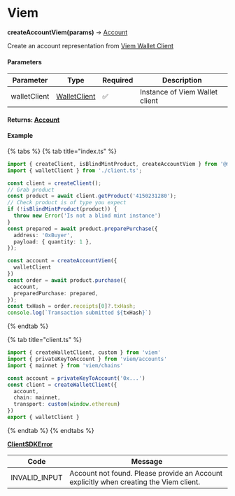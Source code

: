 # Viem

**createAccountViem(params)** → [Account](https://app.gitbook.com/o/FkM3zqPi1O0VypWXgiUZ/s/wX9Yl8DLygpenDBVWGPF/~/changes/1/reference/account)

Create an account representation from [Viem Wallet Client](https://viem.sh/docs/clients/wallet)

#### Parameters

| Parameter    | Type                                                | Required | Description                    |
| ------------ | --------------------------------------------------- | -------- | ------------------------------ |
| walletClient | [WalletClient](https://viem.sh/docs/clients/wallet) | ✅        | Instance of Viem Wallet client |

#### Returns: [Account](https://app.gitbook.com/o/FkM3zqPi1O0VypWXgiUZ/s/wX9Yl8DLygpenDBVWGPF/~/changes/1/reference/account)

#### Example

{% tabs %}
{% tab title="index.ts" %}
```typescript
import { createClient, isBlindMintProduct, createAccountViem } from '@manifoldxyz/client-sdk';
import { walletClient } from './client.ts';

const client = createClient();
// Grab product
const product = await client.getProduct('4150231280');
// Check product is of type you expect 
if (!isBlindMintProduct(product)) {
  throw new Error('Is not a blind mint instance')
}
const prepared = await product.preparePurchase({
  address: '0xBuyer',
  payload: { quantity: 1 },
});

const account = createAccountViem({
  walletClient
})
const order = await product.purchase({
  account,
  preparedPurchase: prepared,
});
const txHash = order.receipts[0]?.txHash;
console.log(`Transaction submitted ${txHash}`)
```
{% endtab %}

{% tab title="client.ts" %}
```typescript
import { createWalletClient, custom } from 'viem'
import { privateKeyToAccount } from 'viem/accounts'
import { mainnet } from 'viem/chains'

const account = privateKeyToAccount('0x...') 
const client = createWalletClient({
  account, 
  chain: mainnet,
  transport: custom(window.ethereum)
})
export { walletClient }
```
{% endtab %}
{% endtabs %}

[**ClientSDKError**](../../reference/clientsdkerror.md)

| Code           | Message                                                                                |
| -------------- | -------------------------------------------------------------------------------------- |
| INVALID\_INPUT | Account not found. Please provide an Account explicitly when creating the Viem client. |
